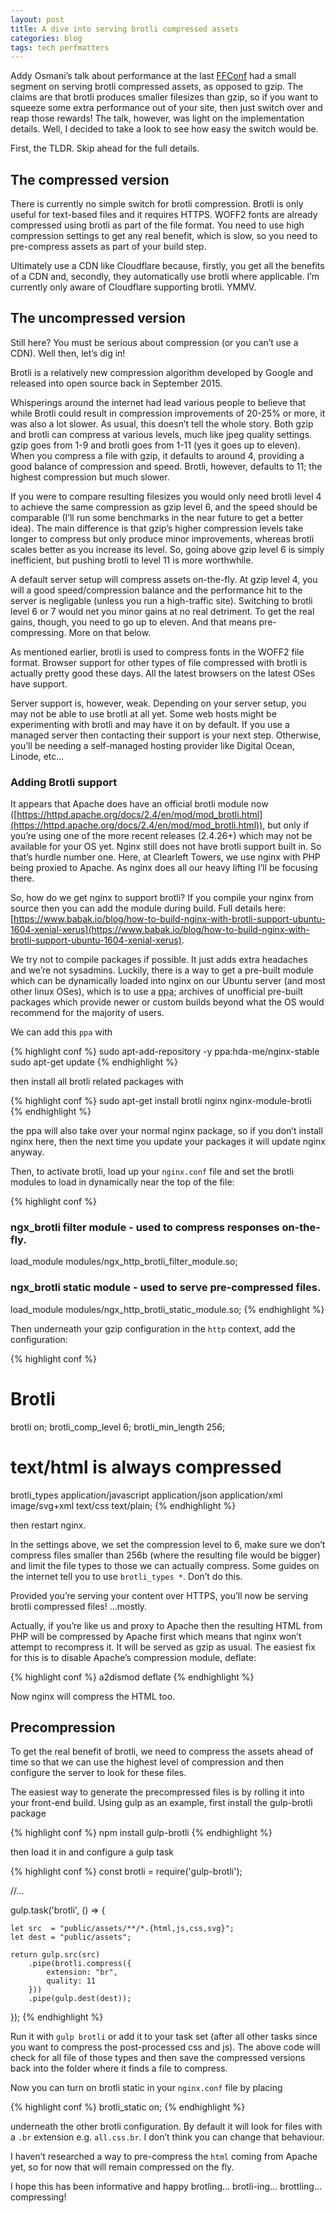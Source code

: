 ```yaml
---
layout: post
title: A dive into serving brotli compressed assets
categories: blog
tags: tech perfmatters
---
```


Addy Osmani’s talk about performance at the last [FFConf](https://2017.ffconf.org/) had a small segment on serving brotli compressed assets, as opposed to gzip. The claims are that brotli produces smaller filesizes than gzip, so if you want to squeeze some extra performance out of your site, then just switch over and reap those rewards! The talk, however, was light on the implementation details. Well, I decided to take a look to see how easy the switch would be.

First, the TLDR. Skip ahead for the full details.

## The compressed version

There is currently no simple switch for brotli compression. Brotli is only useful for text-based files and it requires HTTPS. WOFF2 fonts are already compressed using brotli as part of the file format. You need to use high compression settings to get any real benefit, which is slow, so you need to pre-compress assets as part of your build step.

Ultimately use a CDN like Cloudflare because, firstly, you get all the benefits of a CDN and, secondly, they automatically use brotli where applicable. I’m currently only aware of Cloudflare supporting brotli. YMMV.

## The uncompressed version

Still here? You must be serious about compression (or you can’t use a CDN). Well then, let’s dig in!

Brotli is a relatively new compression algorithm developed by Google and released into open source back in September 2015.

Whisperings around the internet had lead various people to believe that while Brotli could result in compression improvements of 20-25% or more, it was also a lot slower. As usual, this doesn’t tell the whole story. Both gzip and brotli can compress at various levels, much like jpeg quality settings. gzip goes from 1-9 and brotli goes from 1-11 (yes it goes up to eleven). When you compress a file with gzip, it defaults to around 4, providing a good balance of compression and speed. Brotli, however, defaults to 11; the highest compression but much slower.

If you were to compare resulting filesizes you would only need brotli level 4 to achieve the same compression as gzip level 6, and the speed should be comparable (I’ll run some benchmarks in the near future to get a better idea). The main difference is that gzip’s higher compression levels take longer to compress but only produce minor improvements, whereas brotli scales better as you increase its level. So, going above gzip level 6 is simply inefficient, but pushing brotli to level 11 is more worthwhile.

A default server setup will compress assets on-the-fly. At gzip level 4, you will a good speed/compression balance and the performance hit to the server is negligable (unless you run a high-traffic site). Switching to brotli level 6 or 7 would net you minor gains at no real detriment. To get the real gains, though, you need to go up to eleven. And that means pre-compressing. More on that below.

As mentioned earlier, brotli is used to compress fonts in the WOFF2 file format. Browser support for other types of file compressed with brotli is actually pretty good these days. All the latest browsers on the latest OSes have support.

Server support is, however, weak. Depending on your server setup, you may not be able to use brotli at all yet. Some web hosts might be experimenting with brotli and may have it on by default. If you use a managed server then contacting their support is your next step. Otherwise, you’ll be needing a self-managed hosting provider like Digital Ocean, Linode, etc...

### Adding Brotli support

It appears that Apache does have an official brotli module now ([https://httpd.apache.org/docs/2.4/en/mod/mod_brotli.html](https://httpd.apache.org/docs/2.4/en/mod/mod_brotli.html)), but only if you’re using one of the more recent releases (2.4.26+) which may not be available for your OS yet. Nginx still does not have brotli support built in. So that’s hurdle number one. Here, at Clearleft Towers, we use nginx with PHP being proxied to Apache. As nginx does all our heavy lifting I’ll be focusing there.

So, how do we get nginx to support brotli? If you compile your nginx from source then you can add the module during build. Full details here: [https://www.babak.io/blog/how-to-build-nginx-with-brotli-support-ubuntu-1604-xenial-xerus](https://www.babak.io/blog/how-to-build-nginx-with-brotli-support-ubuntu-1604-xenial-xerus).

We try not to compile packages if possible. It just adds extra headaches and we’re not sysadmins. Luckily, there is a way to get a pre-built module which can be dynamically loaded into nginx on our Ubuntu server (and most other linux OSes), which is to use a <abbr title="Personal Package Archive">ppa</abbr>; archives of unofficial pre-built packages which provide newer or custom builds beyond what the OS would recommend for the majority of users.

We can add this `ppa` with

{% highlight conf %}
sudo apt-add-repository -y ppa:hda-me/nginx-stable
sudo apt-get update
{% endhighlight %}

then install all brotli related packages with

{% highlight conf %}
sudo apt-get install brotli nginx nginx-module-brotli
{% endhighlight %}

the ppa will also take over your normal nginx package, so if you don’t install nginx here, then the next time you update your packages it will update nginx anyway.

Then, to activate brotli, load up your `nginx.conf` file and set the brotli modules to load in dynamically near the top of the file:

{% highlight conf %}
### ngx_brotli filter module - used to compress responses on-the-fly.
load_module modules/ngx_http_brotli_filter_module.so;
### ngx_brotli static module - used to serve pre-compressed files.
load_module modules/ngx_http_brotli_static_module.so;
{% endhighlight %}

Then underneath your gzip configuration in the `http` context, add the configuration:

{% highlight conf %}
# Brotli
brotli              on;
brotli_comp_level   6;
brotli_min_length   256;
# text/html is always compressed
brotli_types
  application/javascript
  application/json
  application/xml
  image/svg+xml
  text/css
  text/plain;
{% endhighlight %}

then restart nginx.

In the settings above, we set the compression level to 6, make sure we don’t compress files smaller than 256b (where the resulting file would be bigger) and limit the file types to those we can actually compress. Some guides on the internet tell you to use `brotli_types *`. Don’t do this.

Provided you’re serving your content over HTTPS, you’ll now be serving brotli compressed files! ...mostly.

Actually, if you’re like us and proxy to Apache then the resulting HTML from PHP will be compressed by Apache first which means that nginx won’t attempt to recompress it. It will be served as gzip as usual. The easiest fix for this is to disable Apache’s compression module, deflate:

{% highlight conf %}
a2dismod deflate
{% endhighlight %}

Now nginx will compress the HTML too.

## Precompression

To get the real benefit of brotli, we need to compress the assets ahead of time so that we can use the highest level of compression and then configure the server to look for these files.

The easiest way to generate the precompressed files is by rolling it into your front-end build. Using gulp as an example, first install the gulp-brotli package

{% highlight conf %}
npm install gulp-brotli
{% endhighlight %}

then load it in and configure a gulp task

{% highlight conf %}
const brotli = require('gulp-brotli');
 
//...

gulp.task('brotli', () => {

    let src  = "public/assets/**/*.{html,js,css,svg}";
    let dest = "public/assets";

    return gulp.src(src)
        .pipe(brotli.compress({
            extension: "br",
            quality: 11
        }))
        .pipe(gulp.dest(dest));
});
{% endhighlight %}

Run it with `gulp brotli` or add it to your task set (after all other tasks since you want to compress the post-processed css and js). The above code will check for all file of those types and then save the compressed versions back into the folder where it finds a file to compress.

Now you can turn on brotli static in your `nginx.conf` file by placing

{% highlight conf %}
brotli_static on;
{% endhighlight %}

underneath the other brotli configuration. By default it will look for files with a `.br` extension e.g. `all.css.br`. I don’t think you can change that behaviour.

I haven’t researched a way to pre-compress the `html` coming from Apache yet, so for now that will remain compressed on the fly.

I hope this has been informative and happy brotling... brotli-ing... brottling... compressing!

